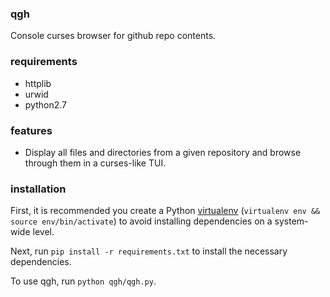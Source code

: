 ### qgh
Console curses browser for github repo contents.

### requirements
* httplib
* urwid
* python2.7

### features
* Display all files and directories from a given repository and browse through them in a curses-like TUI.

### installation
First, it is recommended you create a Python [virtualenv](https://virtualenv.pypa.io/en/latest/index.html) (`virtualenv env && source env/bin/activate`) to avoid installing dependencies on a system-wide level.

Next, run `pip install -r requirements.txt` to install the necessary dependencies.

To use qgh, run `python qgh/qgh.py`.
